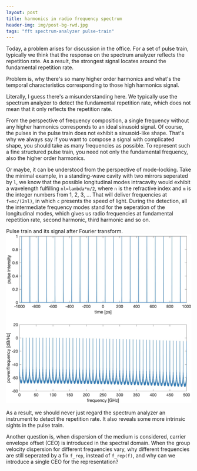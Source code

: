 ```yaml
---
layout: post
title: harmonics in radio frequency spectrum
header-img: img/post-bg-rwd.jpg
tags: "fft spectrum-analyzer pulse-train"
---
```


Today, a problem arises for discussion in the office. For a set of pulse train, typically we think that the response on the spectrum analyzer reflects the repetition rate. As a result, the strongest signal locates around the fundamental repetition rate.

Problem is, why there's so many higher order harmonics and what's the temporal characteristics corresponding to those high harmonics signal.

Literally, I guess there's a misunderstanding here. We typically use the spectrum analyzer to detect the fundamental repetition rate, which does not mean that it only reflects the repetition rate.

From the perspective of frequency composition, a single frequency without any higher harmonics corresponds to an ideal sinusoid signal. Of course, the pulses in the pulse train does not exhibit a sinusoid-like shape. That's why we always say if you want to compose a signal with complicated shape, you should take as many frequencies as possible. To represent such a fine structured pulse train, you need not only the fundamental frequency, also the higher order harmonics.

Or maybe, it can be understood from the perspective of mode-locking. Take the minimal example, in a standing-wave cavity with two mirrors seperated by `l`, we know that the possible longitudinal modes intracavity would exhibit a wavelength fulfilling `nl=lambda*m/2`, where `n` is the refractive index and `m` is the integer numbers from 1, 2, 3, ... That will deliver frequencies at `f=mc/(2nl)`, in which `c` presents the speed of light. During the detection, all the intermediate frequency modes stand for the seperation of the longitudinal modes, which gives us radio frequencies at fundamental repetition rate, second harmonic, third harmonic and so on.


Pulse train and its signal after Fourier transform.
![image](/img/spectrumAnalyzer.jpg)

As a result, we should never just regard the spectrum analyzer an instrument to detect the repetition rate. It also reveals some more intrinsic sights in the pulse train.

Another question is, when dispersion of the medium is considered, carrier envelope offset (CEO) is introduced in the spectral domain. When the group velocity dispersion for different frequencies vary, why different frequencies are still seperated by a fix `f_rep`, instead of `f_rep(f)`, and why can we introduce a single CEO for the representation?

